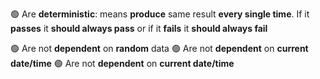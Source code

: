 🟢 Are **deterministic**: means **produce** same result **every single time**. 
If it **passes** it **should always pass** or if it **fails** it **should always fail**

🟢 Are not **dependent** on **random** data
🟢 Are not **dependent** on **current date/time**
🟢 Are not **dependent** on **current date/time**




